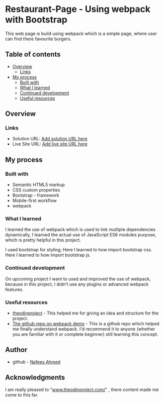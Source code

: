 # Restaurant-Page - Using webpack with Bootstrap

This web page is build using webpack which is a simple page, where user can find there favourite burgers.

## Table of contents

- [Overview](#overview)
  - [Links](#links)
- [My process](#my-process)
  - [Built with](#built-with)
  - [What I learned](#what-i-learned)
  - [Continued development](#continued-development)
  - [Useful resources](#useful-resources)


## Overview

### Links

- Solution URL: [Add solution URL here](https://your-solution-url.com)
- Live Site URL: [Add live site URL here](https://your-live-site-url.com)

## My process

### Built with

- Semantic HTML5 markup
- CSS custom properties
- Bootstrap - framework
- Mobile-first workflow
- webpack


### What I learned

I learned the use of webpack which is used to link multiple dependencies dynamically,
I learned the actual use of JavaScript ES6 modules purpose, which is pretty helpful in this project.

I used bootstrap for styling;
Here I learned to how import bootstrap css.
Here I learned to how import bootstrap js.


### Continued development

On upcoming project I want to used and improved the use of webpack, because in this project, I didn't use any plugins or advanced webpack features.


### Useful resources

- [theodinproject](https://www.theodinproject.com/lessons/node-path-javascript-restaurant-page) - This helped me for giving an idea and structure for the project.
- [The github repo on webpack demo](https://github.com/Colt/webpack-demo-app) - This is a github repo which helped me finally understand webpack. I'd recommend it to anyone (whether you are familiar with it or complete beginner) still learning this concept.


## Author

- github - [Nafees Ahmed](https://github.com/NAFEE5Ahmed)


## Acknowledgments

I am really pleased to "www.theodinproject.com/" , there content made me come to this far. 

